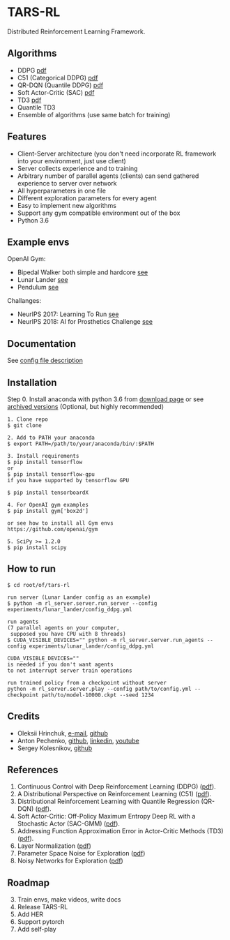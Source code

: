 # TARS-RL
Distributed Reinforcement Learning Framework.

## Algorithms

- DDPG [pdf](https://arxiv.org/pdf/1509.02971.pdf)
- C51 (Categorical DDPG) [pdf](https://arxiv.org/pdf/1707.06887.pdf)
- QR-DQN (Quantile DDPG) [pdf](https://arxiv.org/pdf/1710.10044.pdf)
- Soft Actor-Critic (SAC) [pdf](https://arxiv.org/pdf/1801.01290.pdf)
- TD3 [pdf](https://arxiv.org/pdf/1802.09477.pdf)
- Quantile TD3
- Ensemble of algorithms (use same batch for training)

## Features

- Client-Server architecture (you don't need incorporate RL framework into your environment, just use client)
- Server collects experience and to training
- Arbitrary number of parallel agents (clients) can send gathered experience to server over network
- All hyperparameters in one file
- Different exploration parameters for every agent
- Easy to implement new algorithms
- Support any gym compatible environment out of the box
- Python 3.6

## Example envs

OpenAI Gym:
- Bipedal Walker both simple and hardcore [see](experiments/bipedal_walker)
- Lunar Lander [see](experiments/lunar_lander)
- Pendulum [see](experiments/pendulum)

Challanges:
- NeurIPS 2017: Learning To Run [see](experiments/l2run)
- NeurIPS 2018: AI for Prosthetics Challenge [see](experiments/prosthetics)

## Documentation

See [config file description](CONFIG_FILE.md)

## Installation

Step 0. Install anaconda with python 3.6 from [download page](https://www.anaconda.com/download/#linux) or see [archived versions](https://repo.anaconda.com/archive/) (Optional, but highly recommended)
```buildoutcfg
1. Clone repo
$ git clone

2. Add to PATH your anaconda
$ export PATH=/path/to/your/anaconda/bin/:$PATH

3. Install requirements
$ pip install tensorflow
or
$ pip install tensorflow-gpu
if you have supported by tensorflow GPU 

$ pip install tensorboardX

4. For OpenAI gym examples
$ pip install gym['box2d']

or see how to install all Gym envs
https://github.com/openai/gym

5. SciPy >= 1.2.0
$ pip install scipy
```

## How to run

```buildoutcfg
$ cd root/of/tars-rl

run server (Lunar Lander config as an example)
$ python -m rl_server.server.run_server --config experiments/lunar_lander/config_ddpg.yml

run agents
(7 parallel agents on your computer,
 supposed you have CPU with 8 threads)
$ CUDA_VISIBLE_DEVICES="" python -m rl_server.server.run_agents --config experiments/lunar_lander/config_ddpg.yml
 
CUDA_VISIBLE_DEVICES=""
is needed if you don't want agents
to not interrupt server train operations

run trained policy from a checkpoint without server
python -m rl_server.server.play --config path/to/config.yml --checkpoint path/to/model-10000.ckpt --seed 1234
```

## Credits

- Oleksii Hrinchuk, [e-mail](oleksii.hrinchuk@gmail.com), [github](https://github.com/AlexGrinch) 
- Anton Pechenko, [github](https://github.com/parilo), [linkedin](https://www.linkedin.com/in/antonpechenko), [youtube](https://www.youtube.com/c/AntonPechenko) 
- Sergey Kolesnikov, [github](https://github.com/Scitator)

## References
1. Continuous Control with Deep Reinforcement Learning (DDPG) ([pdf](https://arxiv.org/pdf/1509.02971.pdf)).
2. A Distributional Perspective on Reinforcement Learning (C51) ([pdf](https://arxiv.org/pdf/1707.06887.pdf)).
3. Distributional Reinforcement Learning with Quantile Regression (QR-DQN) ([pdf](https://arxiv.org/pdf/1710.10044.pdf)).
4. Soft Actor-Critic: Off-Policy Maximum Entropy Deep RL with a Stochastic Actor (SAC-GMM) ([pdf](https://arxiv.org/pdf/1801.01290.pdf)).
7. Addressing Function Approximation Error in Actor-Critic Methods (TD3) ([pdf](https://arxiv.org/pdf/1802.09477.pdf)).
8. Layer Normalization ([pdf](https://arxiv.org/abs/1607.06450))
9. Parameter Space Noise for Exploration ([pdf](https://arxiv.org/abs/1706.01905))
10. Noisy Networks for Exploration ([pdf](https://arxiv.org/abs/1706.10295))

## Roadmap

3. Train envs, make videos, write docs
4. Release TARS-RL
5. Add HER
6. Support pytorch
7. Add self-play
